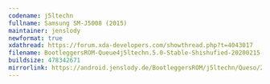 ```yaml
---
codename: j5ltechn
fullname: Samsung SM-J5008 (2015)
maintainer: jenslody
newformat: true
xdathread: https://forum.xda-developers.com/showthread.php?t=4043017
filename: BootleggersROM-Queue4j5ltechn.5.0-Stable-Shishufied-20200215-182525.zip
buildsize: 478342671
mirrorlink: https://android.jenslody.de/BootleggersROM/j5ltechn/Queso/20200215-182525/
---
```


